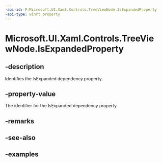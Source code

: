 ```yaml
---
-api-id: P:Microsoft.UI.Xaml.Controls.TreeViewNode.IsExpandedProperty
-api-type: winrt property
---
```

<!-- Property syntax.
public DependencyProperty IsExpandedProperty { get; }
-->

# Microsoft.UI.Xaml.Controls.TreeViewNode.IsExpandedProperty


## -description

Identifies the IsExpanded dependency property.


## -property-value

The identifier for the IsExpanded dependency property.


## -remarks


## -see-also


## -examples


